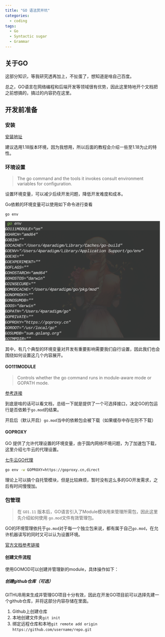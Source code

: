 ```yaml
---
title: "GO 语法赏开坑"
categories:
  - coding
tags:
  - Go
  - Syntactic sugar
  - Grammar
---
```


## 关于GO

这部分知识，等我研究透再加上，不扯蛋了，想知道是啥自己百度。

总之，GO语言在网络编程和后端开发等领域很有优势，因此这里特地开个文档把之前想搞的，搞过的内容扔在这里。

## 开发前准备

### 安装

[安装地址](https://golang.google.cn/dl/)

建议选用1.18版本环境，因为我想用，所以后面的教程会介绍一些至1.18为止的特性。

### 环境设置

> The go command and the tools it invokes consult environment variables for configuration. 

设置环境变量，可以减少后续开发问题，降低开发难度和成本。

Go依赖的环境变量可以使用如下命令进行查看

```bash
go env
```

![image-20220505105743610](../media/2022-05-04-go-begin/image-20220505105743610.png)

其中，有几个典型的环境变量对开发有重要影响需要我们自行设置，因此我们也会围绕如何设置这几个内容展开。

#### GO111MODULE

> Controls whether the go command runs in module-aware mode or GOPATH mode.

[参考连接](https://go.dev/ref/mod#mod-commands)

到底是啥的话可以看文档，总结一下就是提供了一个可选择接口，决定GO的包运行是否依赖于`go.mod`的结果。

开启后（默认开启）`go.mod`当中的依赖包会被下载（如果缓存中存在则不下载）

#### GOPROXY

GO 提供了允许代理设置的环境变量，由于国内网络环境问题，为了加速包下载，这里介绍七牛云的代理设置。

[七牛云GO代理](https://goproxy.cn/)

```bash
go env -w GOPROXY=https://goproxy.cn,direct	
```

理论上可以搞个自托管模块，但是比较麻烦，暂时没有这么多的GO开发需求，之后有时间慢慢加。

### 包管理

> 在 `GO1.11` 版本后，GO语言引入了Module模块用来管理所需包，因此这里先介绍如何使用 `go.mod`文件有效管理包。

GO的环境管理依托于`go.mod`对于每一个独立包来说，都有属于自己`go.mod`，在允许机器读写的同时又可以认为设置环境。

[官方文档参考链接](https://github.com/golang/go/wiki/Modules)

#### 创建文件流程

使用GOMOD可以创建并管理新的module，具体操作如下：

##### 创建github仓库（可选）

GITHUB用来生成并管理GO项目十分有效，因此在开发GO项目前可以选择先建一个github仓库，并将这部分内容存储在里面。

1. Github上创建仓库
2. 本地创建文件夹`git init`
3. 绑定远程仓库和本地`git remote add origin https://github.com/username/repo.git`






